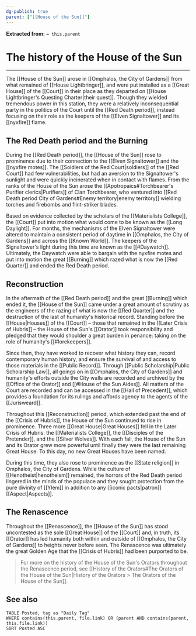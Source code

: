 ```yaml
---
dg-publish: true
parent: ["[[House of the Sun]]"]
---
```

**Extracted from:** `= this.parent`
# The history of the House of the Sun

---

The [[House of the Sun]] arose in [[Omphalos, the City of Gardens]] from what remained of [[House Lightbringer]], and were put installed as a [[Great House]] of the [[Court]] in their place as they departed on [[House Lightbringer's Questing Charter|their quest]]. Though they wielded tremendous power in this station, they were a relatively inconsequential party in the politics of the Court until the [[Red Death period]], instead focusing on their role as the keepers of the [[Elven Signaltower]] and its [[nyxfire]] flame.

## The Red Death period and the Burning

During the [[Red Death period]], the [[House of the Sun]] rose to prominence due to their connection to the [[Elven Signaltower]] and the [[nyxfire motes]]. The [[Soldiers of the Red Court|soldiers]] of the [[Red Court]] had few vulnerabilities, but had an aversion to the Signaltower's sunlight and were quickly incinerated when in contact with flames. From the ranks of the House of the Sun arose the [[Apotropaics#Torchbearer's Purifier clerics|Purifiers]] of Clan Torchbearer, who ventured into [[Red Death period City of Gardens#Enemy territory|enemy territory]] wielding torches and firebombs and flint-striker blades.

Based on evidence collected by the scholars of the [[Materialists College]], the [[Court]] put into motion what would come to be known as the [[Long Daylight]]. For months, the mechanisms of the Elven Signaltower were altered to maintain a consistent period of daytime in [[Omphalos, the City of Gardens]] and across the [[Known World]]. The keepers of the Signaltower's light during this time are known as the [[#Daywatch]]. Ultimately, the Daywatch were able to bargain with the nyxfire motes and put into motion the great [[Burning]] which razed what is now the [[Red Quarter]] and ended the Red Death period.

## Reconstruction

In the aftermath of the [[Red Death period]] and the great [[Burning]] which ended it, the [[House of the Sun]] came under a great amount of scrutiny as the engineers of the razing of what is now the [[Red Quarter]] and the destruction of the last of humanity's historical record. Standing before the [[House|Houses]] of the [[Court]] – those that remained in the [[Later Crisis of Hubris]] – the House of the Sun's [[Orator]] took responsibility and pledged that they would shoulder a great burden in penance: taking on the role of humanity's [[#lorekeepers]].

Since then, they have worked to recover what history they can, record contemporary human history, and ensure the survival of and access to those materials in the [[Public Record]]. Through [[Public Scholarship|Public Scholarship Law]], all goings on in [[Omphalos, the City of Gardens]] and humanity's efforts outside the City walls are recorded and archived by the [[Office of the Orator]] and [[#House of the Sun Aides]]. All matters of the Court are recorded and can be accessed in the [[Hall of Precedent]], which provides a foundation for its rulings and affords agency to the agents of the [[Jurisweard]].

Throughout this [[Reconstruction]] period, which extended past the end of the [[Crisis of Hubris]], the House of the Sun continued to rise in prominence. Three more [[Great House|Great Houses]] fell in the Later Crisis of Hubris: the [[Materialists College]], the [[Disciples of the Pretender]], and the [[Silver Wolves]]. With each fall, the House of the Sun and its Orator grew more powerful until finally they were the last remaining Great House. To this day, no new Great Houses have been named.

During this time, they also rose to prominence as the [[State religion]] in Omphalos, the City of Gardens. While the culture of [[Henotheist|henotheism]] remained, the horrors of the Red Death period lingered in the minds of the populace and they sought protection from the pure divinity of [[Ylem]] in addition to any [[iconic pacts|patron]] [[Aspect|Aspects]].

## The Renascence

Throughout the [[Renascence]], the [[House of the Sun]] has stood uncontested as the sole [[Great House]] of the [[Court]] and, in truth, its [[Orator]] has led humanity both within and outside of [[Omphalos, the City of Gardens]] to heights never before seen. The Renascence was ultimately the great Golden Age that the [[Crisis of Hubris]] had been purported to be.

> For more on the history of the House of the Sun's Orators throughout the Renascence period, see [[History of the Orators#The Orators of the House of the Sun|History of the Orators > The Orators of the House of the Sun]].

## See also

```dataview
TABLE Posted, tag as "Daily Tag"
WHERE contains(this.parent, file.link) OR (parent AND contains(parent, this.file.link))
SORT Posted ASC
```